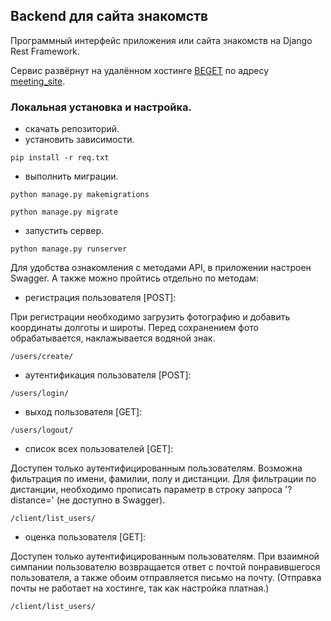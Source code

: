 ## Backend для сайта знакомств

Программный интерфейс приложения или сайта знакомств на Django Rest Framework.

Сервис развёрнут на удалённом хостинге [BEGET](https://cp.beget.com) по адресу [meeting_site](http://okladienko.beget.tech/).

### Локальная установка и настройка.

- скачать репозиторий.
- установить зависимости.
````shell
pip install -r req.txt
````
- выполнить миграции.
````shell
python manage.py makemigrations
````
````shell
python manage.py migrate
````
- запустить сервер.
````shell
python manage.py runserver
````
Для удобства ознакомления с методами API, в приложении настроен Swagger. А также можно пройтись отдельно по методам:

- регистрация пользователя [POST]:

При регистрации необходимо загрузить фотографию и добавить координаты долготы и широты. Перед сохранением фото обрабатывается, наклажывается водяной знак.
````
/users/create/
````
- аутентификация пользователя [POST]:
````
/users/login/
````
- выход пользователя [GET]:
````
/users/logout/
````
- список всех пользователей [GET]:

Доступен только аутентифицированным пользователям. Возможна фильтрация по имени, фамилии, полу и дистанции. Для фильтрации по дистанции, необходимо прописать параметр в строку запроса '?distance=' (не доступно в Swagger).
````
/client/list_users/
````
- оценка пользователя [GET]:

Доступен только аутентифицированным пользователям. При взаимной симпании пользователю возвращается ответ с почтой понравившегося пользователя, а также обоим отправляется письмо на почту. (Отправка почты не работает на хостинге, так как настройка платная.)
````
/client/list_users/
````